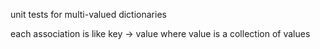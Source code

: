 unit tests for multi-valued dictionaries

each association is  like 
	key -> value where value is a collection of values 
 
	